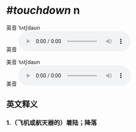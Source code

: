 # ***\#touchdown*** n
英音 ˈtʌtʃdaʊn  
英音
<audio src="./media/touchdown1_AAC.aac" controls="controls"></audio>

美音 ˈtʌtʃdaʊn  
美音
<audio src="./media/touchdown2_AAC.aac" controls="controls"></audio>



  

英文释义
---
### 1.**（飞机或航天器的）着陆；降落**  


